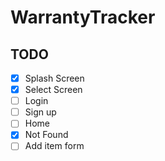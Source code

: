 # WarrantyTracker

## TODO

- [x] Splash Screen
- [x] Select Screen
- [ ] Login
- [ ] Sign up
- [ ] Home
- [x] Not Found
- [ ] Add item form
